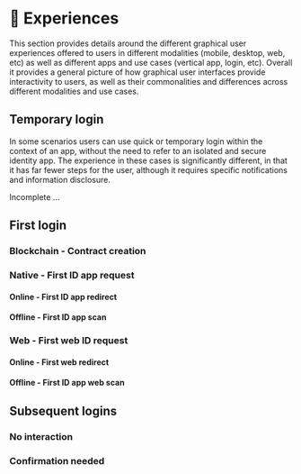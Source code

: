 # 📱 Experiences

This section provides details around the different graphical user experiences offered to users in different modalities (mobile, desktop, web, etc) as well as different apps and use cases (vertical app, login, etc). Overall it provides a general picture of how graphical user interfaces provide interactivity to users, as well as their commonalities and differences across different modalities and use cases.

## Temporary login

In some scenarios users can use quick or temporary login within the context of an app, without the need to refer to an isolated and secure identity app. The experience in these cases is significantly different, in that it has far fewer steps for the user, although it requires specific notifications and information disclosure.

Incomplete ...

## First login

### Blockchain - Contract creation

### Native - First ID app request

#### Online - First ID app redirect

#### Offline - First ID app scan

### Web - First web ID request

#### Online - First web redirect

#### Offline - First ID app web scan

## Subsequent logins

### No interaction

### Confirmation needed

###
